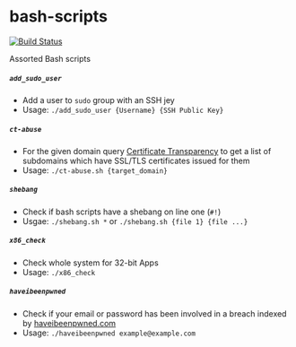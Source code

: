 # bash-scripts

[![Build Status](https://travis-ci.org/0xmachos/bash-scripts.svg?branch=master)](https://travis-ci.org/0xmachos/bash-scripts)

Assorted Bash scripts 

##### `add_sudo_user`
- Add a user to `sudo` group with an SSH jey
- Usage: `./add_sudo_user {Username} {SSH Public Key}`

##### `ct-abuse`
- For the given domain query [Certificate Transparency](https://www.certificate-transparency.org/what-is-ct) to get a list of subdomains which have SSL/TLS certificates issued for them 
- Usage: `./ct-abuse.sh {target_domain}`

##### `shebang`
- Check if bash scripts have a shebang on line one (`#!`)
- Usgae: `./shebang.sh *` or `./shebang.sh {file 1} {file ...}`

##### `x86_check`
- Check whole system for 32-bit Apps
- Usage: `./x86_check`

##### `haveibeenpwned`
- Check if your email or password has been involved in a breach indexed by [haveibeenpwned.com](https://haveibeenpwned.com/API/v2)
- Usage: `./haveibeenpwned example@example.com`
